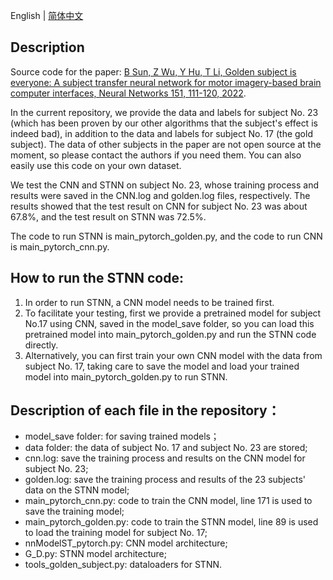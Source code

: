 English | [简体中文](https://github.com/tju-sun-lab/stnn/blob/main/README_CN.md)

## Description
Source code for the paper: [B Sun, Z Wu, Y Hu, T Li, Golden subject is everyone: A subject transfer neural network for motor imagery-based brain computer interfaces, Neural Networks 151, 111-120, 2022](https://www.sciencedirect.com/science/article/abs/pii/S0893608022001034).

In the current repository, we provide the data and labels for subject No. 23 (which has been proven by our other algorithms that the subject's effect is indeed bad), in addition to the data and labels for subject No. 17 (the gold subject). The data of other subjects in the paper are not open source at the moment, so please contact the authors if you need them. You can also easily use this code on your own dataset.

We test the CNN and STNN on subject No. 23, whose training process and results were saved in the CNN.log and golden.log files, respectively. The results showed that the test result on CNN for subject No. 23 was about 67.8%, and the test result on STNN was 72.5%.

The code to run STNN is main_pytorch_golden.py, and the code to run CNN is main_pytorch_cnn.py.

## How to run the STNN code:

1. In order to run STNN, a CNN model needs to be trained first.
2. To facilitate your testing, first we provide a pretrained model for subject No.17 using CNN, saved in the model_save folder, so you can load this pretrained model into main_pytorch_golden.py and run the STNN code directly.
3. Alternatively, you can first train your own CNN model with the data from subject No. 17, taking care to save the model and load your trained model into main_pytorch_golden.py to run STNN.

## Description of each file in the repository：
- model_save folder: for saving trained models；
- data folder: the data of subject No. 17 and subject No. 23 are stored;
- cnn.log: save the training process and results on the CNN model for subject No. 23;
- golden.log: save the training process and results of the 23 subjects' data on the STNN model;
- main_pytorch_cnn.py: code to train the CNN model, line 171 is used to save the training model;
- main_pytorch_golden.py: code to train the STNN model, line 89 is used to load the training model for subject No. 17;
- nnModelST_pytorch.py: CNN model architecture;
- G_D.py: STNN model architecture;
- tools_golden_subject.py: dataloaders for STNN.
